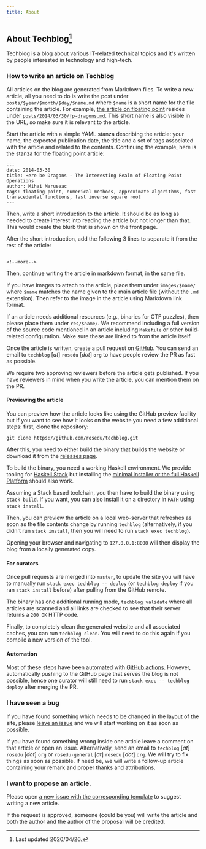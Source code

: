 ```yaml
---
title: About
---
```

## About Techblog[^1]

Techblog is a blog about various IT-related technical topics and it's written
by people interested in technology and high-tech.

### How to write an article on Techblog

All articles on the blog are generated from Markdown files. To write a new
article, all you need to do is write the post under
`posts/$year/$month/$day/$name.md` where `$name` is a short name for the file
containing the article. For example, [the article on floating
point](https://techblog.rosedu.org/fp-dragons.html) resides under
[`posts/2014/03/30/fp-dragons.md`](https://github.com/rosedu/techblog/blob/master/posts/2014/03/30/fp-dragons.md).
This short name is also visible in the URL, so make sure it is relevant to the
article.

Start the article with a simple YAML stanza describing the article: your name,
the expected publication date, the title and a set of tags associated with the
article and related to the contents. Continuing the example, here is the
stanza for the floating point article:

```
---
date: 2014-03-30
title: Here be Dragons - The Interesting Realm of Floating Point Operations
author: Mihai Maruseac
tags: floating point, numerical methods, approximate algorithms, fast transcedental functions, fast inverse square root
---
```

Then, write a short introduction to the article. It should be as long as
needed to create interest into reading the article but not longer than that.
This would create the blurb that is shown on the front page.

After the short introduction, add the following 3 lines to separate it from
the rest of the article:

```

<!--more-->

```

Then, continue writing the article in markdown format, in the same file.

If you have images to attach to the article, place them under `images/$name/`
where `$name` matches the name given to the main article file (without the
`.md` extension). Then refer to the image in the article using Markdown link
format.

If an article needs additional resources (e.g., binaries for CTF puzzles),
then please place them under `res/$name/`. We recommend including a full
version of the source code mentioned in an article including `Makefile` or
other build-related configuration. Make sure these are linked to from the
article itself.

Once the article is written, create a pull request on
[GitHub](https://github.com/rosedu/techblog/compare?expand=1). You can send an
email to `techblog` [_at_] `rosedu` [_dot_] `org` to have people review the PR
as fast as possible.

We require two approving reviewers before the article gets published. If you
have reviewers in mind when you write the article, you can mention them on the
PR.

#### Previewing the article

You can preview how the article looks like using the GitHub preview facility
but if you want to see how it looks on the website you need a few additional
steps: first, clone the repository:

    git clone https://github.com/rosedu/techblog.git

After this, you need to either build the binary that builds the website or
download it from the [releases
page](https://github.com/rosedu/techblog/releases).

To build the binary, you need a working Haskell environment. We provide
tooling for [Haskell Stack](https://docs.haskellstack.org/en/stable/README/)
but installing the [minimal installer or the full Haskell
Platform](https://www.haskell.org/downloads/) should also work.

Assuming a Stack based toolchain, you then have to build the binary using
`stack build`. If you want, you can also install it on a directory in `PATH`
using `stack install`.

Then, you can preview the article on a local web-server that refreshes as soon
as the file contents change by running `techblog` (alternatively, if you
didn't run `stack install`, then you will need to run `stack exec techblog`).

Opening your browser and navigating to `127.0.0.1:8000` will then display the
blog from a locally generated copy.

#### For curators

Once pull requests are merged into `master`, to update the site you will have
to manually run `stack exec techblog -- deploy` (or `techblog deploy` if you
ran `stack install` before) after pulling from the GitHub remote.

The binary has one additional running mode, `techblog validate` where all
articles are scanned and all links are checked to see that their server
returns a `200 OK` HTTP code.

Finally, to completely clean the generated website and all associated caches,
you can run `techblog clean`. You will need to do this again if you compile a
new version of the tool.

#### Automation

Most of these steps have been automated with [GitHub
actions](https://github.com/rosedu/techblog/blob/master/.github/workflows/CI.yaml).
However, automatically pushing to the GitHub page that serves the blog is not
possible, hence one curator will still need to run `stack exec -- techblog
deploy` after merging the PR.

### I have seen a bug

If you have found something which needs to be changed in the layout of the
site, please [leave an
issue](https://github.com/rosedu/techblog/issues/new?assignees=mihaimaruseac&labels=toolchain-issue&template=20-improvement-request.md&title=%5BToolchain+issue%5D+Title)
and we will start working on it as soon as possible.

If you have found something wrong inside one article leave a comment on that
article or open an issue. Alternatively, send an email to `techblog` [_at_]
`rosedu` [_dot_] `org` or `rosedu-general` [_at_] `rosedu` [_dot_] `org`. We
will try to fix things as soon as possible. If need be, we will write a
follow-up article containing your remark and proper thanks and attributions.

### I want to propose an article.

Please open [a new issue with the corresponding
template](https://github.com/rosedu/techblog/issues/new?assignees=mihaimaruseac&labels=new-article-request&template=10-new-article.md&title=%5BArticle+request%5D+Title)
to suggest writing a new article.

If the request is approved, someone (could be you) will write the article and
both the author and the author of the proposal will be credited.

[^1]: Last updated 2020/04/26.
